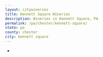 ```yaml
---
layout: citywineries
title: Kennett Square Wineries
description: Wineries in Kennett Square, PA
permalink: /pa/chester/kennett-square/
state: pa
county: chester
city: kennett square
---
```

-
